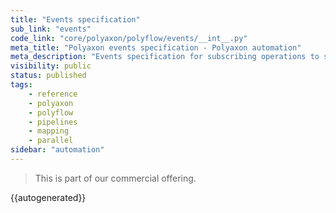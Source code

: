```yaml
---
title: "Events specification"
sub_link: "events"
code_link: "core/polyaxon/polyflow/events/__int__.py"
meta_title: "Polyaxon events specification - Polyaxon automation"
meta_description: "Events specification for subscribing operations to specific external triggers or internal conditions."
visibility: public
status: published
tags:
    - reference
    - polyaxon
    - polyflow
    - pipelines
    - mapping
    - parallel
sidebar: "automation"
---
```


<blockquote class="commercial">This is part of our commercial offering.</blockquote>

{{autogenerated}}
